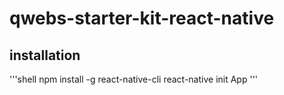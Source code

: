 # qwebs-starter-kit-react-native

## installation

'''shell
npm install -g react-native-cli
react-native init App
'''
